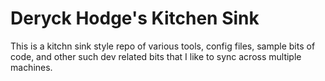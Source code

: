 # Deryck Hodge's Kitchen Sink
This is a kitchn sink style repo of various tools, config files,
sample bits of code, and other such dev related bits that I
like to sync across multiple machines.
